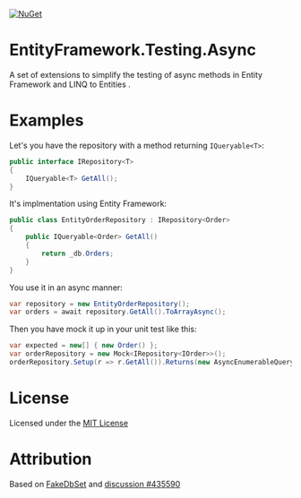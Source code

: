[![NuGet](https://img.shields.io/nuget/v/EntityFramework.Testing.Async.svg)](https://www.nuget.org/packages/﻿EntityFramework.Testing.Async)

﻿EntityFramework.Testing.Async
===

A set of extensions to simplify the testing of async methods in Entity Framework and LINQ to Entities .


Examples
===

Let's you have the repository with a method returning `IQueryable<T>`:

```c#
public interface IRepository<T>
{
    IQueryable<T> GetAll();
}
```

It's implmentation using Entity Framework:

```c#
public class EntityOrderRepository : IRepository<Order>
{
    public IQueryable<Order> GetAll()
    {
	    return _db.Orders;
    }
}
```

You use it in an async manner:

```csharp
var repository = new EntityOrderRepository();
var orders = await repository.GetAll().ToArrayAsync();
```

Then you have mock it up in your unit test like this:

```csharp
var expected = new[] { new Order() };
var orderRepository = new Mock<IRepository<IOrder>>();
orderRepository.Setup(r => r.GetAll()).Returns(new AsyncEnumerableQuery<T>(expected)); // or roll out your own extension method
```

License
===

Licensed under the [MIT License](http://opensource.org/licenses/MIT)


Attribution
===

Based on [FakeDbSet<T>](https://gist.github.com/taschmidt/9663503) and [discussion #435590](http://entityframework.codeplex.com/discussions/435590)
